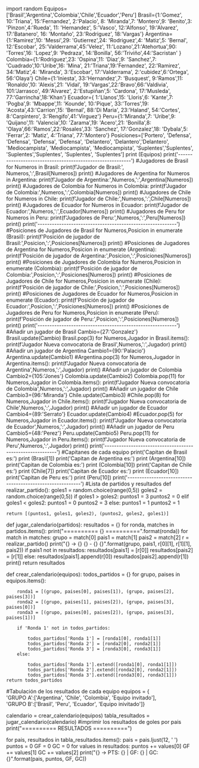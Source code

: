 import random
Equipos=['Brasil','Argentina','Colombia','Chile','Ecuador','Peru']
Brasil={1:'Gomez', 10:'Triana', 15:'Fernandez', 2:'Palacio', 8: 'Miranda',7: 'Montero',9: 'Benito',3: 'Pinzon',4:'Rueda', 11: 'Hernandez', 5:'Vasco', 12:'Alfonso', 19:'Alvarez', 17:'Batanero', 16: 'Montaño', 23:'Rodriguez', 18:'Vargas'}
Argentina={1:'Ramirez',10: 'Messi',29: 'Gutierrez',24: 'Rodriguez',4: 'Matiz',5: 'Bernal', 12:'Escobar', 25:'Valderrama',45:'Velez', 11:'Lozano',21:'Atehortua',90: 'Torres',16: 'Lopez',9: 'Pedraza', 14:'Bonilla', 56:'Triviño',44:'Sacristan' }
Colombia={1:'Rodriguez',23: 'Ospina',11: 'Diaz',9: 'Sanchez',7: 'Cuadrado',10:'Uribe',16: 'Mina', 21:'Triana',19:'Fernandez', 22:'Ramirez', 34:'Matiz',4: 'Miranda', 3:'Escobar', 17:'Valderrama', 2:'cubidez',6:'Ortega', 56:'Olaya'}
Chile={1:'Iniesta', 33:'Hernandez',7: 'Busquest', 9:'Ramos',11: 'Ronaldo',10: 'Alexis',21: 'Vidal', 19:'Vargas',22:'Bravo',66:'Valdivia', 101:'Jarrasco', 49:'Alvarez', 2:'Estupiñan',5: 'Cardona', 17:'Musleda', 77:'Garrincha',18:'Khan'}
Ecuador={ 1:'Llanos',15: 'Lloris',6: 'Kante',7: 'Pogba',9: 'Mbappe',11: 'Kounde', 10:'Pique', 33:'Torres',19: 'Acosta',43:'Carrion',15: 'Bernal', 88:'Di Maria', 23:'Haland', 54:'Cortes', 8:'Carpintero', 3:'Rengifo',41:'Virguez'}
Peru={1:'Miranda',7: 'Uribe',9: 'Quijano',11: 'Valencia',10: 'Zarama',19: 'Acero',21: 'Bonilla',8: 'Olaya',66:'Ramos',22:'Rosales',33: 'Sanchez', 17:'Gonzalez',18: 'Dybala',5: 'Ferrar',2: 'Matiz', 4:'Triana', 77:'Montero'}
Posiciones=['Portero', 'Defensa', 'Defensa', 'Defensa', 'Defensa', 'Delantero', 'Delantero','Delantero', 'Mediocampista', 'Mediocampista', 'Mediocampista', 'Suplentes','Suplentes', 'Suplentes','Suplentes', 'Suplentes', 'Suplentes']
print (Equipos)
print('----------------------------------------------------------')
#Jugadores de Brasil
for Numeros in Brasil:
  print(f'Jugador de Brasil:', Numeros,':',Brasil[Numeros])
print()
#Jugadores de Argentina
for Numeros in Argentina:
  print(f'Jugador de Argentina:',Numeros,':',Argentina[Numeros])
print()
#Jugadores de Colombia
for Numeros in Colombia:
  print(f'Jugador de Colombia:',Numeros,':',Colombia[Numeros])
print()
#Jugadores de Chile
for Numeros in Chile:
  print(f'Jugador de Chile:',Numeros,':',Chile[Numeros])
print()
#Jugadores de Ecuador
for Numeros in Ecuador:
  print(f'Jugador de Ecuador:',Numeros,':',Ecuador[Numeros])
print()
#Jugadores de Peru
for Numeros in Peru:
  print(f'Jugadores de Peru:',Numeros,':',Peru[Numeros])
print()
print('----------------------------------------------------------')
#Posiciones de Jugadores de Brasil
for Numeros,Posicion in enumerate (Brasil):
  print(f'Posición de jugador de Brasil:',Posicion,':',Posiciones[Numeros])
print()
#Posiciones de Jugadores de Argentina
for Numeros,Posicion in enumerate (Argentina):
  print(f'Posición de jugador de Argentina:',Posicion,':',Posiciones[Numeros])
print()
#Posiciones de Jugadores de Colombia
for Numeros,Posicion in enumerate (Colombia):
  print(f'Posición de jugador de Colombia:',Posicion,':',Posiciones[Numeros])
print()
#Posiciones de Jugadores de Chile
for Numeros,Posicion in enumerate (Chile):
  print(f'Posición de jugador de Chile:',Posicion,':',Posiciones[Numeros])
print()
#Posiciones de Jugadores de Ecuador
for Numeros,Posicion in enumerate (Ecuador):
  print(f'Posición de jugador de Ecuador:',Posicion,':',Posiciones[Numeros])
print()
#Posiciones de Jugadores de Peru
for Numeros,Posicion in enumerate (Peru):
  print(f'Posición de jugador de Peru:',Posicion,':',Posiciones[Numeros])
print()
print('----------------------------------------------------------')
#Añadir un jugador de Brasil
Cambio={27:'Gonzalez'}
Brasil.update(Cambio)
Brasil.pop(3)
for Numeros,Jugador in Brasil.items():
  print(f'Jugador Nueva convocatoria de Brasil',Numeros,':',Jugador)
print()
#Añadir un jugador de Argentina
Cambio1={90:'Palacio'}
Argentina.update(Cambio1)
#Argentina.pop(3)
for Numeros,Jugador in Argentina.items():
  print(f'Jugador Nueva convocatoria de Argentina',Numeros,':',Jugador)
print()
#Añadir un jugador de Colombia
Cambio2={105:'Jones'}
Colombia.update(Cambio2)
Colombia.pop(11)
for Numeros,Jugador in Colombia.items():
  print(f'Jugador Nueva convocatoria de Colombia',Numeros,':',Jugador)
print()
#Añadir un jugador de Chile
Cambio3={96:'Miranda'}
Chile.update(Cambio3)
#Chile.pop(8)
for Numeros,Jugador in Chile.items():
  print(f'Jugador Nueva convocatoria de Chile',Numeros,':',Jugador)
print()
#Añadir un jugador de Ecuador
Cambio4={89:'Serrato'}
Ecuador.update(Cambio4)
#Ecuador.pop(5)
for Numeros,Jugador in Ecuador.items():
  print(f'Jugador Nueva convocatoria de Ecuador',Numeros,':',Jugador)
print()
#Añadir un jugador de Peru
Cambio5={48:'Perez'}
Peru.update(Cambio5)
Peru.pop(11)
for Numeros,Jugador in Peru.items():
  print(f'Jugador Nueva convocatoria de Peru',Numeros,':',Jugador)
print()
print('----------------------------------------------------------')
#Capitanes de cada equipo
print('Capitan de Brasil es:')
print (Brasil[1])
print('Capitan de Argentina es:')
print (Argentina[10])
print('Capitan de Colombia es:')
print (Colombia[10])
print('Capitan de Chile es:')
print (Chile[7])
print('Capitan de Ecuador es:')
print (Ecuador[10])
print('Capitan de Peru es:')
print (Peru[10])
print('----------------------------------------------------------')
#Lista de partidos y resultados
def realizar_partido():
    goles1 = random.choice(range(0,5))
    goles2 = random.choice(range(0,5))
    if goles1 > goles2:
        puntos1 = 3
        puntos2 = 0
    elif goles1 < goles2:
        puntos1 = 0
        puntos2 = 3
    else:
        puntos1 = 1
        puntos2 = 1
     
    return [(puntos1, goles1, goles2), (puntos2, goles2, goles1)]

def jugar_calendario(partidos):
    resultados = {}
    for ronda, matches in partidos.items():
        print("========== {} ==========".format(ronda))
        for match in matches:
            grupo = match[0]
            pais1 = match[1]
            pais2 = match[2]
            r = realizar_partido()
            print("{} -> {} {} - {} {}".format(grupo, pais1, r[0][1], r[1][1], pais2))
            if pais1 not in resultados:
                resultados[pais1] = [r[0]]
                resultados[pais2] = [r[1]]
            else:
                resultados[pais1].append(r[0])
                resultados[pais2].append(r[1])
        print()
    return resultados

def crear_calendario(equipos):
    todos_partidos = {}
    for grupo, paises in equipos.items():
        
        ronda1 = [(grupo, paises[0], paises[1]), (grupo, paises[2], paises[3])]
        ronda2 = [(grupo, paises[1], paises[2]), (grupo, paises[3], paises[0])]
        ronda3 = [(grupo, paises[0], paises[2]), (grupo, paises[3], paises[1])]
        
        if 'Ronda 1' not in todos_partidos:
            
            todos_partidos['Ronda 1'] = [ronda1[0], ronda1[1]]
            todos_partidos['Ronda 2'] = [ronda2[0], ronda2[1]]
            todos_partidos['Ronda 3'] = [ronda3[0], ronda3[1]]
        else:
            
            todos_partidos['Ronda 1'].extend([ronda1[0], ronda1[1]])
            todos_partidos['Ronda 2'].extend([ronda2[0], ronda2[1]])
            todos_partidos['Ronda 3'].extend([ronda3[0], ronda3[1]])
    return todos_partidos

#Tabulación de los resultados de cada equipo
equipos = {\
'GRUPO A':['Argentina', 'Chile', 'Colombia', 'Equipo invitado'], \
'GRUPO B':['Brasil', 'Peru', 'Ecuador', 'Equipo inivitado']}

calendario = crear_calendario(equipos)
tabla_resultados = jugar_calendario(calendario)
#imprimir los resultados de goles por pais
print("========== RESULTADOS ==========")

for pais, resultados in tabla_resultados.items():
    pais = pais.ljust(12, ' ') 
    puntos = 0
    GF = 0
    GC = 0
    for values in resultados:
        puntos += values[0]
        GF += values[1]
        GC += values[2]
    print("{} -> PTS: {} | GF: {} | GC: {}".format(pais, puntos, GF, GC))
